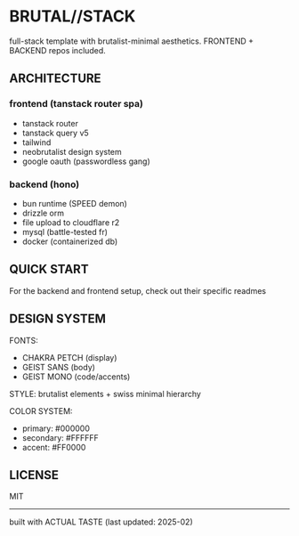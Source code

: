 # BRUTAL//STACK

full-stack template with brutalist-minimal aesthetics. FRONTEND + BACKEND repos included.

## ARCHITECTURE

### frontend (tanstack router spa)
- tanstack router
- tanstack query v5
- tailwind
- neobrutalist design system
- google oauth (passwordless gang)

### backend (hono)
- bun runtime (SPEED demon)
- drizzle orm
- file upload to cloudflare r2
- mysql (battle-tested fr)
- docker (containerized db)

## QUICK START

For the backend and frontend setup, check out their specific readmes

## DESIGN SYSTEM

FONTS:
- CHAKRA PETCH (display)
- GEIST SANS (body)
- GEIST MONO (code/accents)

STYLE: brutalist elements + swiss minimal hierarchy

COLOR SYSTEM:
- primary: #000000
- secondary: #FFFFFF
- accent: #FF0000

## LICENSE

MIT

---

built with ACTUAL TASTE
(last updated: 2025-02)
